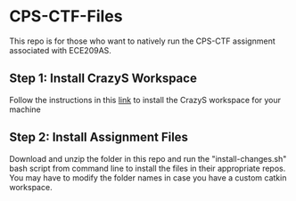 # CPS-CTF-Files
This repo is for those who want to natively run the CPS-CTF assignment associated with ECE209AS.

## Step 1: Install CrazyS Workspace
Follow the instructions in this [link](https://github.com/gsilano/CrazyS) to install the CrazyS workspace for your machine

## Step 2: Install Assignment Files
Download and unzip the folder in this repo and run the "install-changes.sh" bash script from command line to install the files in their appropriate repos. You may have to modify the folder names in case you have a custom catkin workspace.
 
